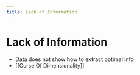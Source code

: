 ```yaml
---
title: Lack of Information
---
```


# Lack of Information
- Data does not show how to extract optimal info
- [[Curse Of Dimensionality]]














